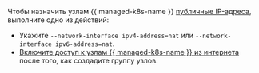 Чтобы назначить узлам {{ managed-k8s-name }} [публичные IP-адреса](../../vpc/concepts/address.md#public-addresses), выполните одно из действий:
* Укажите `--network-interface ipv4-address=nat` или `--network-interface ipv6-address=nat`.
* [Включите доступ к узлам {{ managed-k8s-name }} из интернета](../../managed-kubernetes/operations/node-group/node-group-update.md#node-internet-access) после того, как создадите группу узлов.